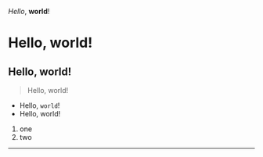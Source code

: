 *Hello*, **world**!
# Hello, world!
## Hello, world!
> Hello, world!
* Hello, `world`!
* Hello, world!
1. one
2. two

---
